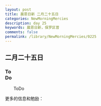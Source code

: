 ```yaml
---
layout: post
title: 晨恩日新 二月二十五日
categories: NewMorningMercies
description: day 25
keywords: 晨恩日新，保罗区普
comments: false
permalink: /library/NewMorningMercies/0225
---
```


## 二月二十五日

### To <br> Do

&emsp;&emsp;ToDo

更多的信息和勉励：[]()

